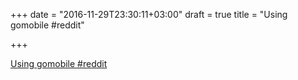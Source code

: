+++
date = "2016-11-29T23:30:11+03:00"
draft = true
title = "Using gomobile  #reddit"

+++

<p><a href="https://t.co/HbvUWClWPw">Using gomobile  #reddit</a></p>
